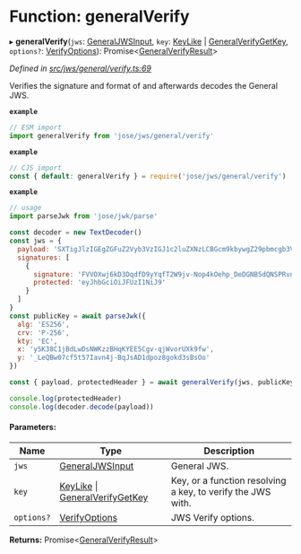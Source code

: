 # Function: generalVerify

▸ **generalVerify**(`jws`: [GeneralJWSInput](../interfaces/_types_d_.generaljwsinput.md), `key`: [KeyLike](../types/_types_d_.keylike.md) \| [GeneralVerifyGetKey](../interfaces/_jws_general_verify_.generalverifygetkey.md), `options?`: [VerifyOptions](../interfaces/_types_d_.verifyoptions.md)): Promise<[GeneralVerifyResult](../interfaces/_types_d_.generalverifyresult.md)\>

*Defined in [src/jws/general/verify.ts:69](https://github.com/panva/jose/blob/v3.7.0/src/jws/general/verify.ts#L69)*

Verifies the signature and format of and afterwards decodes the General JWS.

**`example`** 
```js
// ESM import
import generalVerify from 'jose/jws/general/verify'
```

**`example`** 
```js
// CJS import
const { default: generalVerify } = require('jose/jws/general/verify')
```

**`example`** 
```js
// usage
import parseJwk from 'jose/jwk/parse'

const decoder = new TextDecoder()
const jws = {
  payload: 'SXTigJlzIGEgZGFuZ2Vyb3VzIGJ1c2luZXNzLCBGcm9kbywgZ29pbmcgb3V0IHlvdXIgZG9vci4',
  signatures: [
    {
      signature: 'FVVOXwj6kD3DqdfD9yYqfT2W9jv-Nop4kOehp_DeDGNB5dQNSPRvntBY6xH3uxlCxE8na9d_kyhYOcanpDJ0EA',
      protected: 'eyJhbGciOiJFUzI1NiJ9'
    }
  ]
}
const publicKey = await parseJwk({
  alg: 'ES256',
  crv: 'P-256',
  kty: 'EC',
  x: 'ySK38C1jBdLwDsNWKzzBHqKYEE5Cgv-qjWvorUXk9fw',
  y: '_LeQBw07cf5t57Iavn4j-BqJsAD1dpoz8gokd3sBsOo'
})

const { payload, protectedHeader } = await generalVerify(jws, publicKey)

console.log(protectedHeader)
console.log(decoder.decode(payload))
```

#### Parameters:

Name | Type | Description |
------ | ------ | ------ |
`jws` | [GeneralJWSInput](../interfaces/_types_d_.generaljwsinput.md) | General JWS. |
`key` | [KeyLike](../types/_types_d_.keylike.md) \| [GeneralVerifyGetKey](../interfaces/_jws_general_verify_.generalverifygetkey.md) | Key, or a function resolving a key, to verify the JWS with. |
`options?` | [VerifyOptions](../interfaces/_types_d_.verifyoptions.md) | JWS Verify options.  |

**Returns:** Promise<[GeneralVerifyResult](../interfaces/_types_d_.generalverifyresult.md)\>
